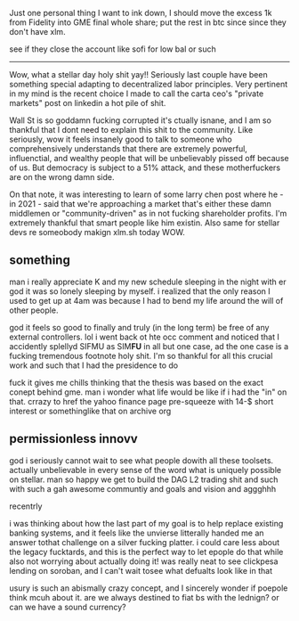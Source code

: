 Just one personal thing I want to ink down, I should move the excess 1k from Fidelity into GME final whole share; put the rest in btc since since they don't have xlm.

see if they close the account like sofi for low bal or such

---

Wow, what a stellar day holy shit yay!! Seriously last couple have been something special adapting to decentralized labor principles. Very pertinent in my mind is the recent choice I made to call the carta ceo's "private markets" post on linkedin a hot pile of shit.

Wall St is so goddamn fucking corrupted it's ctually isnane, and I am so thankful that I dont need to explain this shit to the community. Like seriously, wow it feels insanely good to talk to someone who comprehensively understands that there are extremely powerful, influenctial, and wealthy people that will be unbelievably pissed off because of us. But democracy is subject to a 51% attack, and these motherfuckers are on the wrong damn side.

On that note, it was interesting to learn of some larry chen post where he - in 2021 - said that we're approaching a market that's either these damn middlemen or "community-driven" as in not fucking shareholder profits. I'm extremely thankful that smart people like him existin. Also same for stellar devs re someobody makign xlm.sh today WOW.

## something
man i really appreciate K and my new schedule sleeping in the night with er god it was so lonely sleeping by myself. i realized that the only reason I used to get up at 4am was because I had to bend my life around the will of other people.

god it feels so good to finally and truly (in the long term) be free of any external controllers. lol i went back ot hte occ comment and noticed that I accidently splellyd SIFMU as SIM**FU** in all but one case, ad the one case is a fucking tremendous footnote holy shit. I'm so thankful for all this crucial work and such that I had the presidence to do 

fuck it gives me chills thinking that the thesis was based on the exact conept behind gme. man i wonder what life would be like if i had the "in" on that. crrazy to href the yahoo finance page pre-squeeze with 14-$ short interest or somethinglike that on archive org

## permissionless innovv

god i seriously cannot wait to see what people dowith all these toolsets. actually unbelievable in every sense of the word what is uniquely possible on stellar. man so happy we get to build the DAG L2 trading shit and such with such a gah awesome communtiy and goals and vision and aggghhh

recentrly 

i was thinking about how the last part of my goal is to help replace existing banking systems, and it feels like the unvierse litterally handed me an answer tothat challenge on a silver fucking platter. i could care less about the legacy fucktards, and this is the perfect way to let epople do that while also not worrying about actually doing it! was really neat to see clickpesa lending on soroban, and I can't wait tosee what defualts look like in that

usury is such an abismally crazy concept, and I sincerely wonder if poepole think mcuh about it. are we always destined to fiat bs with the lednign? or can we have a sound currency?
